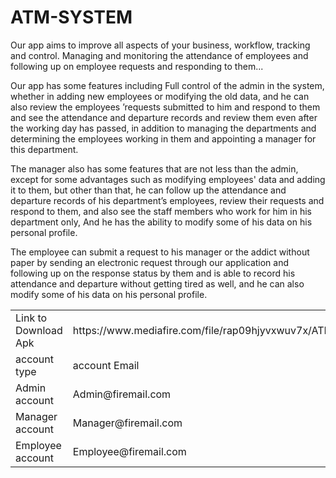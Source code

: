 # ATM-SYSTEM
Our app aims to improve all aspects of your business, workflow, tracking and control. Managing and monitoring the attendance of employees and following up on employee requests and responding to them...

Our app has some features including
Full control of the admin in the system, whether in adding new employees or modifying the old data, and he can also review the employees ’requests submitted to him and respond to them and see the attendance and departure records and review them even after the working day has passed, in addition to managing the departments and determining the employees working in them and appointing a manager for this department.

The manager also has some features that are not less than the admin, except for some advantages such as modifying employees' data and adding it to them, but other than that, he can follow up the attendance and departure records of his department’s employees, review their requests and respond to them, and also see the staff members who work for him in his department only, And he has the ability to modify some of his data on his personal profile.

The employee can submit a request to his manager or the addict without paper by sending an electronic request through our application and following up on the response status by them and is able to record his attendance and departure without getting tired as well, and he can also modify some of his data on his personal profile.

<table>
       <tr>
      <td>Link to Download Apk</td><td>https://www.mediafire.com/file/rap09hjyvxwuv7x/ATM+app.apk/file</td><td></td>
      </tr>
      <tr>
      <td> account type</td>  <td>account Email</td> <td> Password</td>
      </tr>
  <tr>
<td>Admin account </td> <td>Admin@firemail.com</td> <td> Admin@2020</td>
 <tr/>
   <tr>
<td>Manager account</td> <td>Manager@firemail.com </td> <td>Manager@2020</td>
 </tr>
   <tr>
  <td>
Employee account</td> <td>Employee@firemail.com</td> <td> Employee@2020</td>
 </tr>
</table>
